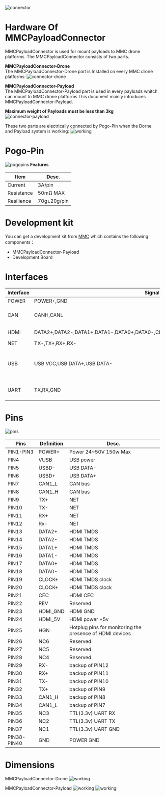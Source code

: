![connector](../resources/MMCPayloadConnector.png)
# Hardware Of MMCPayloadConnector
MMCPayloadConnector is used for mount payloads to MMC drone  platforms.
The MMCPayloadConnector consists of two parts.  

**MMCPayloadConnector-Drone**  
The MMCPayloadConnector-Drone part is Installed on every MMC drone platforms:
![connector-drone](../resources/connector-drone.png)  

**MMCPayloadConnector-Payload**  
The MMCPayloadConnector-Payload part is used in every payloads whitch can 
mount to MMC drone platforms.This document mainly introduces 
MMCPayloadConnector-Payload.  

**Maximum weight of Payloads must be less than 3kg**  
![connector-payload](../resources/connector-payload.png)

These two parts are electrically connected by Pogo-Pin when the Dorne and 
Payload system is working:
![working](../resources/connector-working.png)

# Pogo-Pin
![pogopins](../resources/pogopins-1.png)
**Features**

|Item|Desc.|
|---|---|
|Current|3A/pin|
|Resistance|50mΩ MAX|
|Resilience|70g±20g/pin|

# Development kit
You can get a development kit from [MMC]((http://www.mmcuav.com/)) 
which contains the following components：  
* MMCPayloadConnector-Payload  
* Development Board  

# Interfaces

|Interface|Signal|Note|
|---|---|---|
|POWER|POWER+,GND|50V 3A|
|CAN|CANH,CANL|2.0 A and 2.0 B Active |
|HDMI|DATA2+,DATA2-,DATA1+,DATA1-,DATA0+,DATA0-,CLOCK+,CLOCK-,CEC,HDMI_GND,HDMI_5V,HGN|Full HD supported|
|NET|TX-,TX+,RX+,RX-|network|
|USB|USB VCC,USB DATA+,USB DATA-|**This USB port only for payload debug**|
|UART|TX,RX,GND|for speaker payload|

# Pins
![pins](../resources/pins.png)

|Pins|Definition|Desc.|
|---|---|---|
|PIN1-PIN3|POWER+|Power 24~50V 150w Max|
|PIN4|VUSB|USB power|
|PIN5|USBD-|USB DATA-|
|PIN6|USBD+|USB DATA+|
|PIN7|CAN1_L|CAN bus|
|PIN8|CAN1_H|CAN bus|
|PIN9|TX+|NET|
|PIN10|TX-|NET|
|PIN11|RX+|NET|
|PIN12|Rx-|NET|
|PIN13|DATA2+|HDMI TMDS|
|PIN14|DATA2-|HDMI TMDS|
|PIN15|DATA1+|HDMI TMDS|
|PIN16|DATA1-|HDMI TMDS|
|PIN17|DATA0+|HDMI TMDS|
|PIN18|DATA0-|HDMI TMDS|
|PIN19|CLOCK+|HDMI TMDS clock|
|PIN20|CLOCK+|HDMI TMDS clock|
|PIN21|CEC|HDMI CEC|
|PIN22|REV|Reserved|
|PIN23|HDMI_GND|HDMI GND|
|PIN24|HDMI_5V|HDMI power +5v|
|PIN25|HGN|Hotplug pins for monitoring the presence of HDMI devices|
|PIN26|NC6|Reserved|
|PIN27|NC5|Reserved|
|PIN28|NC4|Reserved|
|PIN29|RX-|backup of PIN12|
|PIN30|RX+|backup of PIN11|
|PIN31|TX-|backup of PIN10|
|PIN32|TX+|backup of PIN9|
|PIN33|CAN1_H|backup of PIN8|
|PIN34|CAN1_L|backup of PIN7|
|PIN35|NC3|TTL(3.3v) UART RX|
|PIN36|NC2|TTL(3.3v) UART TX|
|PIN37|NC1|TTL(3.3v) UART GND|
|PIN38-PIN40|GND|POWER GND|

# Dimensions

MMCPayloadConnector-Drone
![working](../resources/connector-drone-deminsion.png)

MMCPayloadConnector-Payload
![working](../resources/dimensions.png)
![working](../resources/dimensions-2.png)



